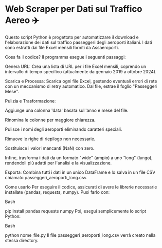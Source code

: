 # Web Scraper per Dati sul Traffico Aereo ✈️

Questo script Python è progettato per automatizzare il download e l'elaborazione dei dati sul traffico passeggeri degli aeroporti italiani. I dati sono estratti dai file Excel mensili forniti da Assaeroporti.

Cosa fa il codice?
Il programma esegue i seguenti passaggi:

Genera URL: Crea una lista di URL per i file Excel mensili, coprendo un intervallo di tempo specifico (attualmente da gennaio 2019 a ottobre 2024).

Scarica e Processa: Scarica ogni file Excel, gestendo eventuali errori di rete con un meccanismo di retry automatico. Dal file, estrae il foglio "Passeggeri Mese".

Pulizia e Trasformazione:

Aggiunge una colonna 'data' basata sull'anno e mese del file.

Rinomina le colonne per maggiore chiarezza.

Pulisce i nomi degli aeroporti eliminando caratteri speciali.

Rimuove le righe di riepilogo non necessarie.

Sostituisce i valori mancanti (NaN) con zero.

Infine, trasforma i dati da un formato "wide" (ampio) a uno "long" (lungo), rendendoli più adatti per l'analisi e la visualizzazione.

Esporta: Combina tutti i dati in un unico DataFrame e lo salva in un file CSV chiamato passeggeri_aeroporti_long.csv.

Come usarlo
Per eseguire il codice, assicurati di avere le librerie necessarie installate (pandas, requests, numpy). Puoi farlo con:

Bash

pip install pandas requests numpy
Poi, esegui semplicemente lo script Python:

Bash

python nome_file.py
Il file passeggeri_aeroporti_long.csv verrà creato nella stessa directory.
